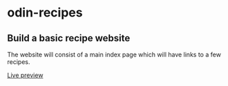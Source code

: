 # odin-recipes

## Build a basic recipe website

The website will consist of a main index page which will have links to a few recipes. 

[Live preview](https://immkavin-ranks.github.io/odin-recipes)
